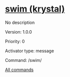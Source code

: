 # [swim (krystal)](/commands/krystal/swim.md)

No description

Version: 1.0.0

Priority: 0

Activator type: message

Command: /swim/



[All commands](https://github.com/PrincessCyanMarine/TriviumComicsBots/blob/master/commands.md)